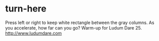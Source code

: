 turn-here
=========

Press left or right to keep white rectangle between the gray columns.
As you accelerate, how far can you go?
Warm-up for Ludum Dare 25.  http://www.ludumdare.com

